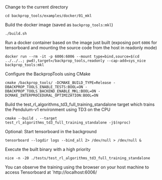 Change to the current directory
```
cd backprop_tools/examples/docker/01_mkl
```
Build the docker image (saved as `backprop_tools:mkl`)
```
./build.sh
```
Run a docker container based on the image just built (exposing port `6006` for tensorboard and mounting the source code from the host in readonly mode)
```
docker run --rm -it -p 6006:6006 --mount type=bind,source=$(cd ../../..; pwd),target=/backprop_tools,readonly --cap-add=sys_nice backprop_tools:mkl
```
Configure the BackpropTools using CMake
```
cmake /backprop_tools/ -DCMAKE_BUILD_TYPE=Release -DBACKPROP_TOOLS_ENABLE_TESTS:BOOL=ON -DBACKPROP_TOOLS_BACKEND_ENABLE_MKL:BOOL=ON -DCMAKE_INTERPROCEDURAL_OPTIMIZATION:BOOL=ON
```
Build the test_rl_algorithms_td3_full_training_standalone target which trains the Pendulum-v1 environment using TD3 on the CPU
```
cmake --build . --target test_rl_algorithms_td3_full_training_standalone -j$(nproc)
```
Optional: Start tensorboard in the background
```
tensorboard --logdir logs --bind_all 2> /dev/null > /dev/null &
```
Execute the built binary with a high priority
```
nice -n -20 ./tests/test_rl_algorithms_td3_full_training_standalone
```
You can observe the training using the browser on your host machine to access Tensorboard at `http://localhost:6006/
